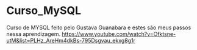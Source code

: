 # Curso_MySQL

 Curso de MYSQL feito pelo Gustava Guanabara e estes são meus passos nessa aprendizagem. 
https://www.youtube.com/watch?v=Ofktsne-utM&list=PLHz_AreHm4dkBs-795Dsgvau_ekxg8g1r
